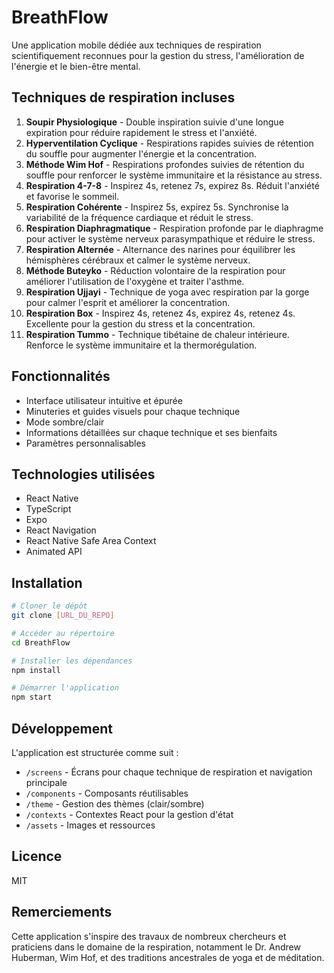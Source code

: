 # BreathFlow

Une application mobile dédiée aux techniques de respiration scientifiquement reconnues pour la gestion du stress, l'amélioration de l'énergie et le bien-être mental.

## Techniques de respiration incluses

1. **Soupir Physiologique** - Double inspiration suivie d'une longue expiration pour réduire rapidement le stress et l'anxiété.
2. **Hyperventilation Cyclique** - Respirations rapides suivies de rétention du souffle pour augmenter l'énergie et la concentration.
3. **Méthode Wim Hof** - Respirations profondes suivies de rétention du souffle pour renforcer le système immunitaire et la résistance au stress.
4. **Respiration 4-7-8** - Inspirez 4s, retenez 7s, expirez 8s. Réduit l'anxiété et favorise le sommeil.
5. **Respiration Cohérente** - Inspirez 5s, expirez 5s. Synchronise la variabilité de la fréquence cardiaque et réduit le stress.
6. **Respiration Diaphragmatique** - Respiration profonde par le diaphragme pour activer le système nerveux parasympathique et réduire le stress.
7. **Respiration Alternée** - Alternance des narines pour équilibrer les hémisphères cérébraux et calmer le système nerveux.
8. **Méthode Buteyko** - Réduction volontaire de la respiration pour améliorer l'utilisation de l'oxygène et traiter l'asthme.
9. **Respiration Ujjayi** - Technique de yoga avec respiration par la gorge pour calmer l'esprit et améliorer la concentration.
10. **Respiration Box** - Inspirez 4s, retenez 4s, expirez 4s, retenez 4s. Excellente pour la gestion du stress et la concentration.
11. **Respiration Tummo** - Technique tibétaine de chaleur intérieure. Renforce le système immunitaire et la thermorégulation.

## Fonctionnalités

- Interface utilisateur intuitive et épurée
- Minuteries et guides visuels pour chaque technique
- Mode sombre/clair
- Informations détaillées sur chaque technique et ses bienfaits
- Paramètres personnalisables

## Technologies utilisées

- React Native
- TypeScript
- Expo
- React Navigation
- React Native Safe Area Context
- Animated API

## Installation

```bash
# Cloner le dépôt
git clone [URL_DU_REPO]

# Accéder au répertoire
cd BreathFlow

# Installer les dépendances
npm install

# Démarrer l'application
npm start
```

## Développement

L'application est structurée comme suit :
- `/screens` - Écrans pour chaque technique de respiration et navigation principale
- `/components` - Composants réutilisables
- `/theme` - Gestion des thèmes (clair/sombre)
- `/contexts` - Contextes React pour la gestion d'état
- `/assets` - Images et ressources

## Licence

MIT

## Remerciements

Cette application s'inspire des travaux de nombreux chercheurs et praticiens dans le domaine de la respiration, notamment le Dr. Andrew Huberman, Wim Hof, et des traditions ancestrales de yoga et de méditation.
